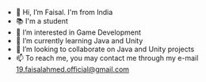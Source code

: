 - 👋 Hi, I’m Faisal. I'm from India
- 📚 I'm a student
- 👀 I’m interested in Game Development
- 🌱 I’m currently learning Java and Unity
- 💞️ I’m looking to collaborate on Java and Unity projects
- 📫 To reach me, you may contact me through my e-mail 19.faisalahmed.official@gmail.com

<!---
f-a-i-s-a-l/f-a-i-s-a-l is a ✨ special ✨ repository because its `README.md` (this file) appears on your GitHub profile.
You can click the Preview link to take a look at your changes.
--->
